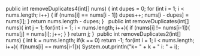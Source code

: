 public int removeDuplicates4(int[] nums)
{
int dupes = 0;
for (int i = 1; i < nums.length; i++)
{
if (nums[i] == nums[i - 1])
dupes++;
nums[i - dupes] = nums[i];
}
return nums.length - dupes;
}
​
​
public int removeDuplicates(int[] nums){
int j = 1;
for(int i = 1; i < nums.length; i++){
if (nums[i] != nums[i-1]){
nums[j] = nums[i];
j++;
}
}
return j;
}
​
public int removeDuplicates2(int[] nums) {
int k = nums.length;
if(k == 0) return -1;
for(int i = 1; i < nums.length; i++){
if(nums[i] == nums[i-1]){
System.out.println("k= " + k + " i: " + i);